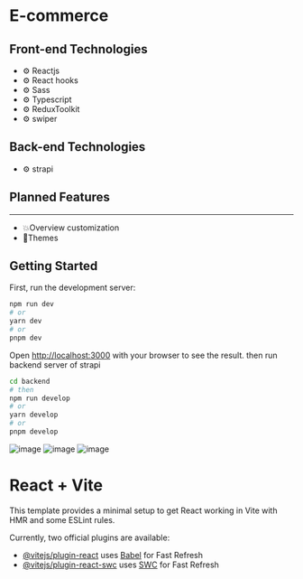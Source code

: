 # E-commerce

## Front-end Technologies
* ⚙️ Reactjs
* ⚙️ React hooks
* ⚙️ Sass
* ⚙️ Typescript
* ⚙️ ReduxToolkit
* ⚙️ swiper

## Back-end Technologies
* ⚙️ strapi


## Planned Features
---
* 💥Overview customization
* 🎨Themes

## Getting Started

First, run the development server:

```bash
npm run dev
# or
yarn dev
# or
pnpm dev
```

Open [http://localhost:3000](http://localhost:3000) with your browser to see the result.
then run backend server of strapi

```bash
cd backend
# then
npm run develop
# or
yarn develop
# or
pnpm develop
```


![image](https://github.com/user-attachments/assets/eb6fc889-45af-4598-b967-8d7f26a55a48)
![image](https://github.com/user-attachments/assets/2d4ecebf-1116-4735-9f32-2c00211f93fe)
![image](https://github.com/user-attachments/assets/bd818dc1-60a9-42ca-a768-8cc05428bfd4)



# React + Vite

This template provides a minimal setup to get React working in Vite with HMR and some ESLint rules.

Currently, two official plugins are available:

- [@vitejs/plugin-react](https://github.com/vitejs/vite-plugin-react/blob/main/packages/plugin-react/README.md) uses [Babel](https://babeljs.io/) for Fast Refresh
- [@vitejs/plugin-react-swc](https://github.com/vitejs/vite-plugin-react-swc) uses [SWC](https://swc.rs/) for Fast Refresh
